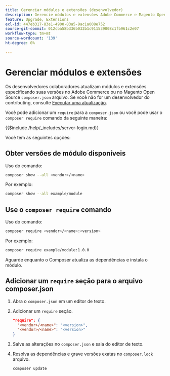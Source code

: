 ```yaml
---
title: Gerenciar módulos e extensões (desenvolvedor)
description: Gerencie módulos e extensões Adobe Commerce e Magento Open Source usando a interface de linha de comando e o gerenciador de pacotes do Composer.
feature: Upgrade, Extensions
exl-id: 447eb317-83e1-4900-83a5-9ac1a008e752
source-git-commit: 012cba58b336b032b1c911539008c1fb961c2e07
workflow-type: tm+mt
source-wordcount: '139'
ht-degree: 0%

---
```


# Gerenciar módulos e extensões

Os desenvolvedores colaboradores atualizam módulos e extensões especificando suas versões no Adobe Commerce ou no Magento Open Source `composer.json` arquivo. Se você não for um desenvolvedor do contributing, consulte [Executar uma atualização](../implementation/perform-upgrade.md).

Você pode adicionar um `require` para a `composer.json` ou você pode usar o `composer require` comando da seguinte maneira:

{{$include /help/_includes/server-login.md}}

Você tem as seguintes opções:

## Obter versões de módulo disponíveis

Uso do comando:

```bash
composer show --all <vendor>/<name>
```

Por exemplo:

```bash
composer show --all example/module
```

## Use o `composer require` comando

Uso do comando:

```bash
composer require <vendor>/<name>:<version>
```

Por exemplo:

```bash
composer require example/module:1.0.0
```

Aguarde enquanto o Composer atualiza as dependências e instala o módulo.

## Adicionar um `require` seção para o arquivo composer.json

1. Abra o `composer.json` em um editor de texto.

1. Adicionar um `require` seção.

   ```json
   "require": {
     "<vendor>/<name>": "<version>",
     "<vendor>/<name>": "<version>"
   }
   ```

1. Salve as alterações no `composer.json` e saia do editor de texto.

1. Resolva as dependências e grave versões exatas no `composer.lock` arquivo.

   ```bash
   composer update
   ```

